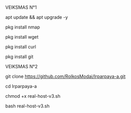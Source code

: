 
VEIKSMAS N°1

apt update && apt upgrade -y

pkg install nmap

pkg install wget

pkg install curl

pkg install git


VEIKSMAS N°2

git clone https://github.com/RolkosModai/Irparpaya-a.git

cd Irparpaya-a

chmod +x real-host-v3.sh

bash real-host-v3.sh

